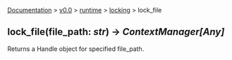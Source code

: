 [Documentation](/docs/documentation.md) >
 [v0.0](/docs/0.0/version.md) >
  [runtime](/docs/0.0/runtime/module.md) >
   [locking](/docs/0.0/runtime/locking/module.md) >
    lock_file

## lock_file(file_path: _str_) -> _ContextManager[Any]_

Returns a Handle object for specified file_path.